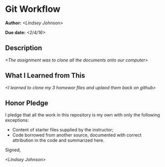 # Git Workflow

**Author:** _\<Lindsey Johnson\>_

**Due date:** _\<2/4/16\>_

## Description

_\<The assignment was to clone all the documents onto our computer\>_

## What I Learned from This

_\<I learned to clone my 3 homewor files and uplaod them back on github\>_

## Honor Pledge

I pledge that all the work in this repository is my own with only the following exceptions:

* Content of starter files supplied by the instructor;
* Code borrowed from another source, documented with correct attribution in the code and summarized here.

Signed,

_\<Lindsey Johnson\>_
